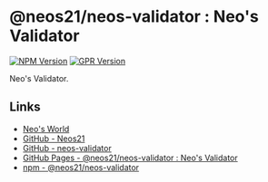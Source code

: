 # @neos21/neos-validator : Neo's Validator

[![NPM Version](https://img.shields.io/npm/v/@neos21/neos-validator.svg)](https://www.npmjs.com/package/@neos21/neos-validator) [![GPR Version](https://img.shields.io/github/package-json/v/neos21/neos-validator?label=github)](https://github.com/Neos21/neos-validator/packages/__ID__)

Neo's Validator.


## Links

- [Neo's World](https://neos21.net/)
- [GitHub - Neos21](https://github.com/Neos21/)
- [GitHub - neos-validator](https://github.com/Neos21/neos-validator)
- [GitHub Pages - @neos21/neos-validator : Neo's Validator](https://neos21.github.io/neos-validator)
- [npm - @neos21/neos-validator](https://www.npmjs.com/package/@neos21/neos-validator)
